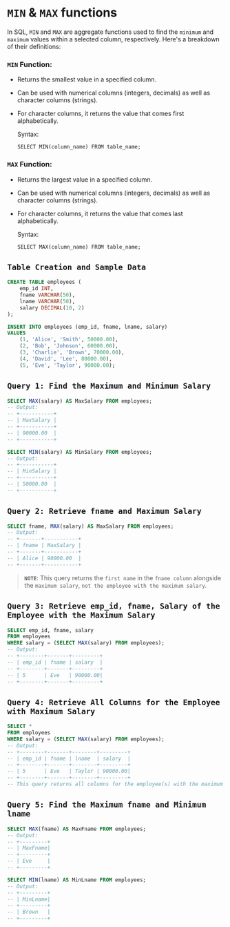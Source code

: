 # `MIN` & `MAX` functions

In SQL, `MIN` and `MAX` are aggregate functions used to find the `minimum` and `maximum` values within a selected column, respectively. Here's a breakdown of their definitions:

### `MIN` Function:
- Returns the smallest value in a specified column.
- Can be used with numerical columns (integers, decimals) as well as character columns (strings).
- For character columns, it returns the value that comes first alphabetically.

    Syntax:
    ```
    SELECT MIN(column_name) FROM table_name;
    ```

### `MAX` Function:
- Returns the largest value in a specified column.
- Can be used with numerical columns (integers, decimals) as well as character columns (strings).
- For character columns, it returns the value that comes last alphabetically.

    Syntax:
    ```
    SELECT MAX(column_name) FROM table_name;
    ```

## `Table Creation and Sample Data`
```sql
CREATE TABLE employees (
    emp_id INT,
    fname VARCHAR(50),
    lname VARCHAR(50),
    salary DECIMAL(10, 2)
);

INSERT INTO employees (emp_id, fname, lname, salary)
VALUES
    (1, 'Alice', 'Smith', 50000.00),
    (2, 'Bob', 'Johnson', 60000.00),
    (3, 'Charlie', 'Brown', 70000.00),
    (4, 'David', 'Lee', 80000.00),
    (5, 'Eve', 'Taylor', 90000.00);
```

## `Query 1: Find the Maximum and Minimum Salary`
```sql
SELECT MAX(salary) AS MaxSalary FROM employees;
-- Output: 
-- +-----------+
-- | MaxSalary |
-- +-----------+
-- | 90000.00  |
-- +-----------+

SELECT MIN(salary) AS MinSalary FROM employees;
-- Output:
-- +-----------+
-- | MinSalary |
-- +-----------+
-- | 50000.00  |
-- +-----------+
```

## `Query 2: Retrieve fname and Maximum Salary`
```sql
SELECT fname, MAX(salary) AS MaxSalary FROM employees;
-- Output: 
-- +-------+-----------+
-- | fname | MaxSalary |
-- +-------+-----------+
-- | Alice | 90000.00  |
-- +-------+-----------+
```
> **`NOTE`**: This query returns the `first name` in the `fname column` alongside the `maximum salary`, `not the employee with the maximum salary`.

## `Query 3: Retrieve emp_id, fname, Salary of the Employee with the Maximum Salary`
```sql
SELECT emp_id, fname, salary
FROM employees
WHERE salary = (SELECT MAX(salary) FROM employees);
-- Output:
-- +--------+-------+---------+
-- | emp_id | fname | salary  |
-- +--------+-------+---------+
-- | 5      | Eve   | 90000.00|
-- +--------+-------+---------+
```

## `Query 4: Retrieve All Columns for the Employee with Maximum Salary`
```sql
SELECT *
FROM employees
WHERE salary = (SELECT MAX(salary) FROM employees);
-- Output:
-- +--------+-------+--------+---------+
-- | emp_id | fname | lname  | salary  |
-- +--------+-------+--------+---------+
-- | 5      | Eve   | Taylor | 90000.00|
-- +--------+-------+--------+---------+
-- This query returns all columns for the employee(s) with the maximum salary.
```

## `Query 5: Find the Maximum fname and Minimum lname`
```sql
SELECT MAX(fname) AS MaxFname FROM employees;
-- Output:
-- +---------+
-- | MaxFname|
-- +---------+
-- | Eve     |
-- +---------+

SELECT MIN(lname) AS MinLname FROM employees;
-- Output:
-- +---------+
-- | MinLname|
-- +---------+
-- | Brown   |
-- +---------+
```
